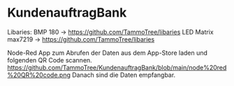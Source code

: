 # KundenauftragBank

Libaries:   BMP 180 ->                  https://github.com/TammoTree/libaries
            LED Matrix max7219 ->       https://github.com/TammoTree/libaries

Node-Red App zum Abrufen der Daten aus dem App-Store laden und folgenden QR Code scannen. 
https://github.com/TammoTree/KundenauftragBank/blob/main/node%20red%20QR%20code.png
Danach sind die Daten empfangbar. 